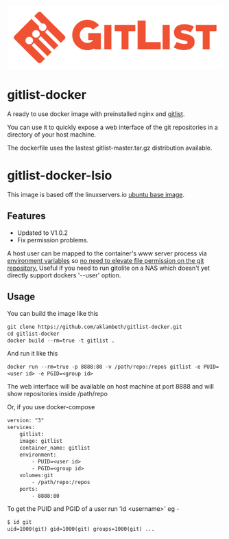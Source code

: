 ![gitlist](images/horizontal.svg)

gitlist-docker
==============

A ready to use docker image with preinstalled nginx and [gitlist](https://gitlist.org).

You can use it to quickly expose a web interface of the git repositories in a
directory of your host machine.

The dockerfile uses the lastest gitlist-master.tar.gz distribution
available.

gitlist-docker-lsio
============

This image is based off the linuxservers.io [ubuntu base image](https://hub.docker.com/r/lsiobase/ubuntu/).

## Features

 * Updated to V1.0.2
 * Fix permission problems.

A host user can be mapped to the container's www server process via [environment variables](https://docs.linuxserver.io/general/understanding-puid-and-pgid) so [no need to elevate file permission on the git repository.](https://www.marcus-povey.co.uk/2013/10/03/running-gitlist-or-gitweb-with-gitolite/) Useful if you need to run gitolite on a NAS which doesn't yet directly support dockers '--user' option.

Usage
-----

You can build the image like this

    git clone https://github.com/aklambeth/gitlist-docker.git
    cd gitlist-docker
    docker build --rm=true -t gitlist .

And run it like this

    docker run --rm=true -p 8888:80 -v /path/repo:/repos gitlist -e PUID=<user id> -e PGID=<group id>

The web interface will be available on host machine at port 8888 and will show
repositories inside /path/repo

Or, if you use docker-compose

    version: "3"
    services:
        gitlist:
        image: gitlist
        container_name: gitlist
        environment:
            - PUID=<user id>
            - PGID=<group id>
        volumes:git
            - /path/repo:/repos
        ports:
            - 8888:80

To get the PUID and PGID of a user run 'id \<username>' eg -

    $ id git
    uid=1000(git) gid=1000(git) groups=1000(git) ...